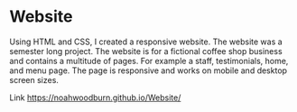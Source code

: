 # Website
Using HTML and CSS, I created a responsive website. The website was a semester long project. The website is for a fictional coffee shop business and contains a multitude of pages. For example a staff, testimonials, home, and menu page. The page is responsive and works on mobile and desktop screen sizes.

Link  https://noahwoodburn.github.io/Website/
